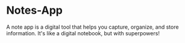 # Notes-App
A note app is a digital tool that helps you capture, organize, and store information. It's like a digital notebook, but with superpowers! 
